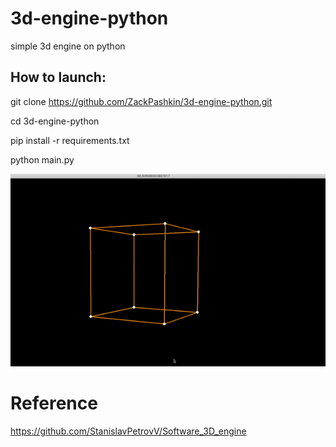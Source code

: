 # 3d-engine-python
simple 3d engine on python

## How to launch:

git clone https://github.com/ZackPashkin/3d-engine-python.git

cd 3d-engine-python

pip install -r requirements.txt

python main.py

![alt text](https://github.com/ZackPashkin/3d-engine-python/blob/main/for_readme/3dengine.gif?raw=true)



# Reference
https://github.com/StanislavPetrovV/Software_3D_engine